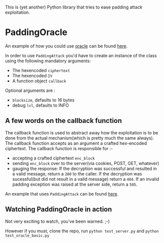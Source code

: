This is (yet another) Python library that tries to ease padding attack exploitation.

PaddingOracle
============

An example of how you could use [oracle](https://github.com/eQu1NoX/PaddingOracle/blob/master/oracle.py) can be found [here](https://github.com/eQu1NoX/PaddingOracle/blob/master/test_oracle_basic.py).

In order to use `PaddingAttack` you'd have to create an instance of the class using the following mandatory arguments:

* The hexencoded `ciphertext`
* The hexencoded `IV`
* A function object `callback`

Optional arguments are :

* `blocksize`, defaults to 16 bytes
* debug `lvl`, defaults to INFO

A few words on the callback function
------------------------------------
The callback function is used to abstract away how the exploitation is to be done from the actual mechanism(which is pretty much the same always). The callback function accepts as an argument a crafted hex-encoded ciphertext. The callback function is responsible for :-

* accepting a crafted ciphertext `enc_block`
* sending `enc_block` over to the server(via cookies, POST, GET, whatever)
* gauging the response: If the decryption was successful and resulted in a valid message, return a `200` to the caller. If the decryption was sucessful(but did not result in a valid message) return a `404`. If an invalid padding exception was raised at the server side, return a `505`.

An example that uses `PaddingAttack` can be found [here](https://github.com/eQu1NoX/PaddingOracle/blob/master/test_oracle_basic.py).

Watching PaddingOracle in action
--------------------------------
Not very exciting to watch, you've been warned. ;-)

However if you must, clone the repo, run `python test_server.py` and
`python test_oracle_basic.py`

